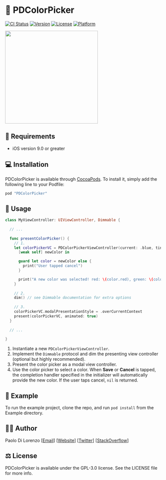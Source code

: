 # 🎨 PDColorPicker

[![CI Status](http://img.shields.io/travis/pdil/PDColorPicker.svg?style=flat)](https://travis-ci.org/pdil/PDColorPicker)
[![Version](https://img.shields.io/cocoapods/v/PDColorPicker.svg?style=flat)](http://cocoapods.org/pods/PDColorPicker)
[![License](https://img.shields.io/cocoapods/l/PDColorPicker.svg?style=flat)](http://cocoapods.org/pods/PDColorPicker)
[![Platform](https://img.shields.io/cocoapods/p/PDColorPicker.svg?style=flat)](http://cocoapods.org/pods/PDColorPicker)

<img src="https://raw.githubusercontent.com/pdil/PDColorPicker/master/Resources/colorpicker.jpg" width=300>

## 📄 Requirements

* iOS version 9.0 or greater

## 💻 Installation

PDColorPicker is available through [CocoaPods](http://cocoapods.org). To install
it, simply add the following line to your Podfile:

```ruby
pod "PDColorPicker"
```

## 📝 Usage

```swift
class MyViewController: UIViewController, Dimmable {
  
  // ...
  
  func presentColorPicker() {
    // 1.
    let colorPickerVC = PDColorPickerViewController(current: .blue, tintColor: .black) {
      [weak self] newColor in

      guard let color = newColor else {
        print("User tapped cancel")
      }

      print("A new color was selected! red: \(color.red), green: \(color.green), blue: \(color.blue)")
    }
  
    // 2.
    dim() // see Dimmable documentation for extra options
    
    // 3.
    colorPickerVC.modalPresentationStyle = .overCurrentContext
    present(colorPickerVC, animated: true)
  }
  
  // ...
  
}
```

1. Instantiate a new `PDColorPickerViewController`.
2. Implement the `Dimmable` protocol and dim the presenting view controller (optional but highly recommended).
3. Present the color picker as a modal view controller.
4. Use the color picker to select a color. When **Save** or **Cancel** is tapped, the completion handler specified in the initializer will automatically provide the new color. If the user taps cancel, `nil` is returned.

## 📲 Example

To run the example project, clone the repo, and run `pod install` from the Example directory.

## 🙋‍♂️ Author

Paolo Di Lorenzo [[Email](mailto:paolo@dilorenzo.pl?subject=PDColorPicker)] [[Website](https://dilorenzo.pl)] [[Twitter](https://twitter.com/dilorenzopl)] [[StackOverflow](https://stackoverflow.com/users/7264964/paolo)]

## ⚖️ License

PDColorPicker is available under the GPL-3.0 license. See the LICENSE file for more info.
